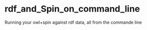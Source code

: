 rdf_and_Spin_on_command_line
============================

Running your owl+spin against rdf data, all from the commande line
